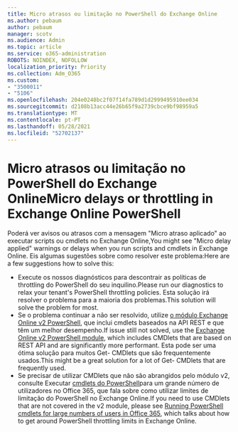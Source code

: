 ```yaml
---
title: Micro atrasos ou limitação no PowerShell do Exchange Online
ms.author: pebaum
author: pebaum
manager: scotv
ms.audience: Admin
ms.topic: article
ms.service: o365-administration
ROBOTS: NOINDEX, NOFOLLOW
localization_priority: Priority
ms.collection: Adm_O365
ms.custom:
- "3500011"
- "5106"
ms.openlocfilehash: 204e0248bc2f07f14fa789d1d2999495910ee034
ms.sourcegitcommit: d2108b13acc44e26b65f9a2739cbce9bf98959a5
ms.translationtype: MT
ms.contentlocale: pt-PT
ms.lasthandoff: 05/28/2021
ms.locfileid: "52702137"
---
```

# <a name="micro-delays-or-throttling-in-exchange-online-powershell"></a><span data-ttu-id="bc78e-102">Micro atrasos ou limitação no PowerShell do Exchange Online</span><span class="sxs-lookup"><span data-stu-id="bc78e-102">Micro delays or throttling in Exchange Online PowerShell</span></span>

<span data-ttu-id="bc78e-103">Poderá ver avisos ou atrasos com a mensagem "Micro atraso aplicado" ao executar scripts ou cmdlets no Exchange Online,</span><span class="sxs-lookup"><span data-stu-id="bc78e-103">You might see "Micro delay applied" warnings or delays when you run scripts and cmdlets in Exchange Online.</span></span> <span data-ttu-id="bc78e-104">Eis algumas sugestões sobre como resolver este problema:</span><span class="sxs-lookup"><span data-stu-id="bc78e-104">Here are a few suggestions how to solve this:</span></span>

- <span data-ttu-id="bc78e-105">Execute os nossos diagnósticos para descontrair as políticas de throttling do PowerShell do seu inquilino.</span><span class="sxs-lookup"><span data-stu-id="bc78e-105">Please run our diagnostics to relax your tenant's PowerShell throttling policies.</span></span> <span data-ttu-id="bc78e-106">Esta solução irá resolver o problema para a maioria dos problemas.</span><span class="sxs-lookup"><span data-stu-id="bc78e-106">This solution will solve the problem for most.</span></span>
- <span data-ttu-id="bc78e-107">Se o problema continuar a não ser resolvido, utilize [o módulo Exchange Online v2 PowerShell](/powershell/exchange/exchange-online/exchange-online-powershell-v2/exchange-online-powershell-v2?view=exchange-ps&preserve-view=true), que inclui cmdlets baseados na API REST e que têm um melhor desempenho.</span><span class="sxs-lookup"><span data-stu-id="bc78e-107">If issue still not solved, use the [Exchange Online v2 PowerShell module](/powershell/exchange/exchange-online/exchange-online-powershell-v2/exchange-online-powershell-v2?view=exchange-ps&preserve-view=true), which includes CMDlets that are based on REST API and are significantly more performant.</span></span> <span data-ttu-id="bc78e-108">Esta pode ser uma ótima solução para muitos Get- CMDlets que são frequentemente usados.</span><span class="sxs-lookup"><span data-stu-id="bc78e-108">This might be a great solution for a lot of Get- CMDlets that are frequently used.</span></span>
- <span data-ttu-id="bc78e-109">Se precisar de utilizar CMDlets que não são abrangidos pelo módulo v2, consulte Executar [cmdlets do PowerShell](https://techcommunity.microsoft.com/t5/exchange-team-blog/updated-running-powershell-cmdlets-for-large-numbers-of-users-in/ba-p/1000628#)para um grande número de utilizadores no Office 365, que fala sobre como utilizar limites de limitação do PowerShell no Exchange Online.</span><span class="sxs-lookup"><span data-stu-id="bc78e-109">If you need to use CMDlets that are not covered in the v2 module, please see [Running PowerShell cmdlets for large numbers of users in Office 365](https://techcommunity.microsoft.com/t5/exchange-team-blog/updated-running-powershell-cmdlets-for-large-numbers-of-users-in/ba-p/1000628#), which talks about how to get around PowerShell throttling limits in Exchange Online.</span></span>
